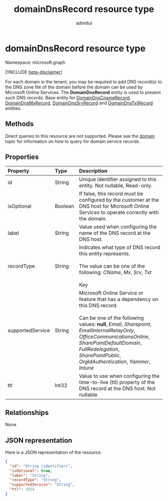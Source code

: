 ﻿---
title: "domainDnsRecord resource type"
description: "The DomainDnsRecord entity is used to present DNS records."
localization_priority: Normal
author: "adimitui"
ms.prod: "microsoft-identity-platform"
doc_type: resourcePageType
---

# domainDnsRecord resource type

Namespace: microsoft.graph

[!INCLUDE [beta-disclaimer](../../includes/beta-disclaimer.md)]

For each domain in the tenant, you may be required to add DNS record(s) to the DNS zone file of the domain before the domain can be used by Microsoft Online Services. The **DomainDnsRecord** entity is used to present such DNS records. Base entity for [DomainDnsCnameRecord](domaindnscnamerecord.md), [DomainDnsMxRecord](domaindnsmxrecord.md), [DomainDnsSrvRecord](domaindnssrvrecord.md) and [DomainDnsTxtRecord](domaindnstxtrecord.md) entities.

## Methods

Direct queries to this resource are not supported. Please see the [domain](domain.md) topic for information on how to query for domain service records.

## Properties

| Property         | Type    | Description                                                                                                                                                                                                                                                                                                                      |
| :--------------- | :------ | :------------------------------------------------------------------------------------------------------------------------------------------------------------------------------------------------------------------------------------------------------------------------------------------------------------------------------- |
| id               | String  | Unique identifier assigned to this entity. Not nullable, Read-only.                                                                                                                                                                                                                                                              |
| isOptional       | Boolean | If false, this record must be configured by the customer at the DNS host for Microsoft Online Services to operate correctly with the domain.                                                                                                                                                                                     |
| label            | String  | Value used when configuring the name of the DNS record at the DNS host.                                                                                                                                                                                                                                                          |
| recordType       | String  | Indicates what type of DNS record this entity represents.</br></br>The value can be one of the following: *CName*, *Mx*, *Srv*, *Txt*</br></br>Key                                                                                                                                                                               |
| supportedService | String  | Microsoft Online Service or feature that has a dependency on this DNS record.</br></br>Can be one of the following values: **null**, *Email*, *Sharepoint*, *EmailInternalRelayOnly*, *OfficeCommunicationsOnline*, *SharePointDefaultDomain*, *FullRedelegation*, *SharePointPublic*, *OrgIdAuthentication*, *Yammer*, *Intune* |
| ttl              | Int32   | Value to use when configuring the time-to-live (ttl) property of the DNS record at the DNS host. Not nullable                                                                                                                                                                                                                    |

## Relationships

None

## JSON representation

Here is a JSON representation of the resource.

<!-- {
  "blockType": "resource",
  "optionalProperties": [

  ],
  "@odata.type": "microsoft.graph.domainDnsRecord"
}-->

```json
{
  "id": "String (identifier)",
  "isOptional": true,
  "label": "String",
  "recordType": "String",
  "supportedService": "String",
  "ttl": 1024
}

```

<!-- uuid: 8fcb5dbc-d5aa-4681-8e31-b001d5168d79
2015-10-25 14:57:30 UTC -->

<!--
{
  "type": "#page.annotation",
  "description": "domainDnsRecord resource",
  "keywords": "",
  "section": "documentation",
  "tocPath": "",
  "suppressions": []
}
-->
